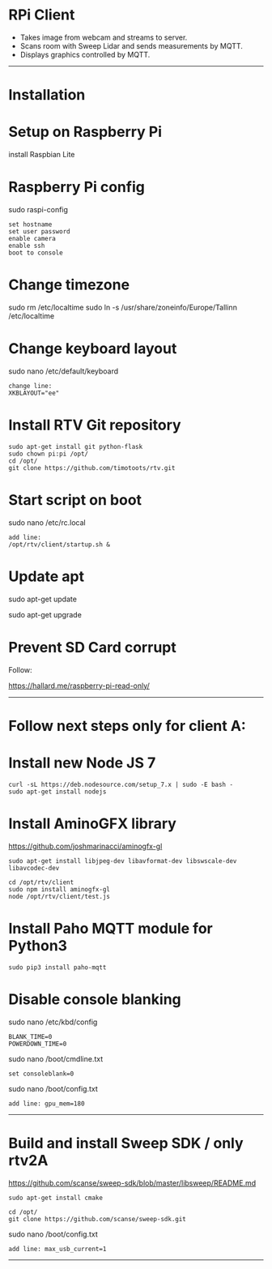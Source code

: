 # RPi Client

* Takes image from webcam and streams to server.
* Scans room with Sweep Lidar and sends measurements by MQTT.
* Displays graphics controlled by MQTT.

----------------------------------------------------------------------

# Installation

# Setup on Raspberry Pi
install Raspbian Lite

# Raspberry Pi config
sudo raspi-config

	set hostname
	set user password
	enable camera
	enable ssh
	boot to console

# Change timezone

sudo rm /etc/localtime
sudo ln -s /usr/share/zoneinfo/Europe/Tallinn /etc/localtime

# Change keyboard layout

sudo nano /etc/default/keyboard

	change line: 
	XKBLAYOUT="ee"

# Install RTV Git repository

	sudo apt-get install git python-flask
	sudo chown pi:pi /opt/
	cd /opt/
	git clone https://github.com/timotoots/rtv.git


# Start script on boot
sudo nano /etc/rc.local

	add line:
	/opt/rtv/client/startup.sh &


# Update apt

sudo apt-get update

sudo apt-get upgrade

# Prevent SD Card corrupt 

Follow:

https://hallard.me/raspberry-pi-read-only/



----------------------------------------------------------------------

# Follow next steps only for client A:


# Install new Node JS 7

	curl -sL https://deb.nodesource.com/setup_7.x | sudo -E bash -
	sudo apt-get install nodejs


# Install AminoGFX library

https://github.com/joshmarinacci/aminogfx-gl  

	sudo apt-get install libjpeg-dev libavformat-dev libswscale-dev libavcodec-dev

	cd /opt/rtv/client
	sudo npm install aminogfx-gl
	node /opt/rtv/client/test.js


# Install Paho MQTT module for Python3

	sudo pip3 install paho-mqtt


# Disable console blanking

sudo nano /etc/kbd/config

	BLANK_TIME=0
	POWERDOWN_TIME=0 

sudo nano /boot/cmdline.txt
	
	set consoleblank=0

sudo nano /boot/config.txt

	add line: gpu_mem=180


----------------------------------------------------------------------


# Build and install Sweep SDK / only rtv2A
	
https://github.com/scanse/sweep-sdk/blob/master/libsweep/README.md  

	sudo apt-get install cmake

	cd /opt/
	git clone https://github.com/scanse/sweep-sdk.git

sudo nano /boot/config.txt

	add line: max_usb_current=1


----------------------------------------------------------------------

